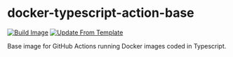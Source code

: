 # docker-typescript-action-base
[![Build Image](https://github.com/infrastructure-blocks/docker-typescript-action-base/actions/workflows/build-image.yml/badge.svg)](https://github.com/infrastructure-blocks/docker-typescript-action-base/actions/workflows/build-image.yml)
[![Update From Template](https://github.com/infrastructure-blocks/docker-typescript-action-base/actions/workflows/update-from-template.yml/badge.svg)](https://github.com/infrastructure-blocks/docker-typescript-action-base/actions/workflows/update-from-template.yml)

Base image for GitHub Actions running Docker images coded in Typescript.
